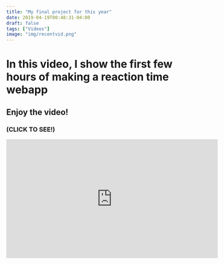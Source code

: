 ```yaml
---
title: "My final project for this year"
date: 2019-04-19T00:48:31-04:00
draft: false
tags: ["Videos"]
image: "img/recentvid.png"
---
```


# In this video, I show the first few hours of making a reaction time webapp
## Enjoy the video!


### (CLICK TO SEE!)



<iframe width="560" height="315" src="https://www.youtube.com/embed/8SJLVupc94I" frameborder="0" allow="accelerometer; autoplay; encrypted-media; gyroscope; picture-in-picture" allowfullscreen></iframe>
